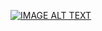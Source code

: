[![IMAGE ALT TEXT](http://img.youtube.com/vi/WEh2MvHzwks/0.jpg)](https://www.youtube.com/watch?v=WEh2MvHzwks "翻轉教學-二元搜尋、二維陣列")
